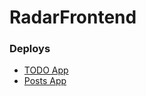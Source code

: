 # RadarFrontend

### Deploys
- [TODO App](https://freightdh.github.io/RadarFrontend/todo-app/)
- [Posts App](https://freightdh-posts-app.netlify.app/)
